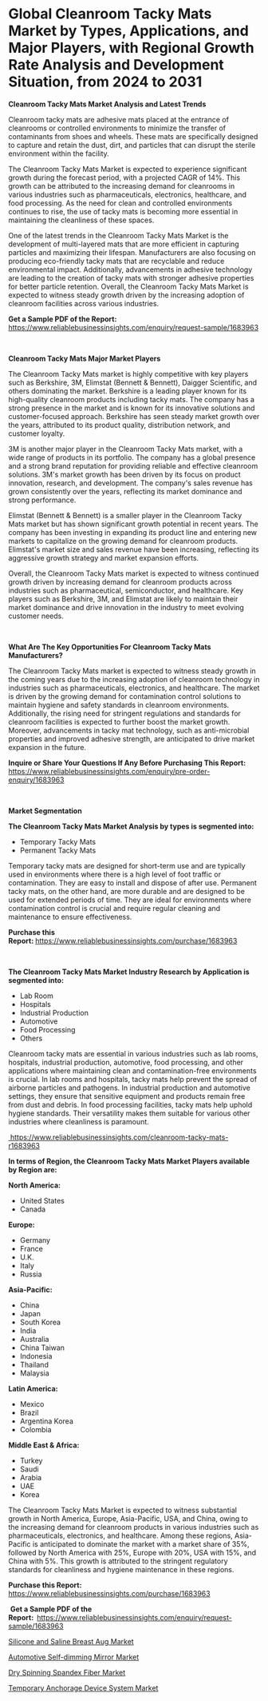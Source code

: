 <p><h1>Global Cleanroom Tacky Mats Market by Types, Applications, and Major Players, with Regional Growth Rate Analysis and Development Situation, from 2024 to 2031</h1></p><p><strong>Cleanroom Tacky Mats Market Analysis and Latest Trends</strong></p>
<p><p>Cleanroom tacky mats are adhesive mats placed at the entrance of cleanrooms or controlled environments to minimize the transfer of contaminants from shoes and wheels. These mats are specifically designed to capture and retain the dust, dirt, and particles that can disrupt the sterile environment within the facility.</p><p>The Cleanroom Tacky Mats Market is expected to experience significant growth during the forecast period, with a projected CAGR of 14%. This growth can be attributed to the increasing demand for cleanrooms in various industries such as pharmaceuticals, electronics, healthcare, and food processing. As the need for clean and controlled environments continues to rise, the use of tacky mats is becoming more essential in maintaining the cleanliness of these spaces.</p><p>One of the latest trends in the Cleanroom Tacky Mats Market is the development of multi-layered mats that are more efficient in capturing particles and maximizing their lifespan. Manufacturers are also focusing on producing eco-friendly tacky mats that are recyclable and reduce environmental impact. Additionally, advancements in adhesive technology are leading to the creation of tacky mats with stronger adhesive properties for better particle retention. Overall, the Cleanroom Tacky Mats Market is expected to witness steady growth driven by the increasing adoption of cleanroom facilities across various industries.</p></p>
<p><strong>Get a Sample PDF of the Report:&nbsp;</strong> <a href="https://www.reliablebusinessinsights.com/enquiry/request-sample/1683963">https://www.reliablebusinessinsights.com/enquiry/request-sample/1683963</a></p>
<p>&nbsp;</p>
<p><strong>Cleanroom Tacky Mats Major Market Players</strong></p>
<p><p>The Cleanroom Tacky Mats market is highly competitive with key players such as Berkshire, 3M, Elimstat (Bennett & Bennett), Daigger Scientific, and others dominating the market. Berkshire is a leading player known for its high-quality cleanroom products including tacky mats. The company has a strong presence in the market and is known for its innovative solutions and customer-focused approach. Berkshire has seen steady market growth over the years, attributed to its product quality, distribution network, and customer loyalty.</p><p>3M is another major player in the Cleanroom Tacky Mats market, with a wide range of products in its portfolio. The company has a global presence and a strong brand reputation for providing reliable and effective cleanroom solutions. 3M's market growth has been driven by its focus on product innovation, research, and development. The company's sales revenue has grown consistently over the years, reflecting its market dominance and strong performance.</p><p>Elimstat (Bennett & Bennett) is a smaller player in the Cleanroom Tacky Mats market but has shown significant growth potential in recent years. The company has been investing in expanding its product line and entering new markets to capitalize on the growing demand for cleanroom products. Elimstat's market size and sales revenue have been increasing, reflecting its aggressive growth strategy and market expansion efforts.</p><p>Overall, the Cleanroom Tacky Mats market is expected to witness continued growth driven by increasing demand for cleanroom products across industries such as pharmaceutical, semiconductor, and healthcare. Key players such as Berkshire, 3M, and Elimstat are likely to maintain their market dominance and drive innovation in the industry to meet evolving customer needs.</p></p>
<p>&nbsp;</p>
<p><strong>What Are The Key Opportunities For Cleanroom Tacky Mats Manufacturers?</strong></p>
<p><p>The Cleanroom Tacky Mats market is expected to witness steady growth in the coming years due to the increasing adoption of cleanroom technology in industries such as pharmaceuticals, electronics, and healthcare. The market is driven by the growing demand for contamination control solutions to maintain hygiene and safety standards in cleanroom environments. Additionally, the rising need for stringent regulations and standards for cleanroom facilities is expected to further boost the market growth. Moreover, advancements in tacky mat technology, such as anti-microbial properties and improved adhesive strength, are anticipated to drive market expansion in the future.</p></p>
<p><strong>Inquire or Share Your Questions If Any Before Purchasing This Report:</strong> <a href="https://www.reliablebusinessinsights.com/enquiry/pre-order-enquiry/1683963">https://www.reliablebusinessinsights.com/enquiry/pre-order-enquiry/1683963</a></p>
<p>&nbsp;</p>
<p><strong>Market Segmentation</strong></p>
<p><strong>The Cleanroom Tacky Mats Market Analysis by types is segmented into:</strong></p>
<p><ul><li>Temporary Tacky Mats</li><li>Permanent Tacky Mats</li></ul></p>
<p><p>Temporary tacky mats are designed for short-term use and are typically used in environments where there is a high level of foot traffic or contamination. They are easy to install and dispose of after use. Permanent tacky mats, on the other hand, are more durable and are designed to be used for extended periods of time. They are ideal for environments where contamination control is crucial and require regular cleaning and maintenance to ensure effectiveness.</p></p>
<p><strong>Purchase this Report:&nbsp;</strong><a href="https://www.reliablebusinessinsights.com/purchase/1683963">https://www.reliablebusinessinsights.com/purchase/1683963</a></p>
<p>&nbsp;</p>
<p><strong>The Cleanroom Tacky Mats Market Industry Research by Application is segmented into:</strong></p>
<p><ul><li>Lab Room</li><li>Hospitals</li><li>Industrial Production</li><li>Automotive</li><li>Food Processing</li><li>Others</li></ul></p>
<p><p>Cleanroom tacky mats are essential in various industries such as lab rooms, hospitals, industrial production, automotive, food processing, and other applications where maintaining clean and contamination-free environments is crucial. In lab rooms and hospitals, tacky mats help prevent the spread of airborne particles and pathogens. In industrial production and automotive settings, they ensure that sensitive equipment and products remain free from dust and debris. In food processing facilities, tacky mats help uphold hygiene standards. Their versatility makes them suitable for various other industries where cleanliness is paramount.</p></p>
<p><a href="https://www.reliablebusinessinsights.com/cleanroom-tacky-mats-r1683963">&nbsp;https://www.reliablebusinessinsights.com/cleanroom-tacky-mats-r1683963</a></p>
<p><strong>In terms of Region, the Cleanroom Tacky Mats Market Players available by Region are:</strong></p>
<p>
    <p> <strong> North America: </strong>
        <ul>
            <li>United States</li>
            <li>Canada</li>
        </ul>
        </p> 
    <p> <strong> Europe: </strong>
        <ul>
            <li>Germany</li>
            <li>France</li>
            <li>U.K.</li>
            <li>Italy</li>
            <li>Russia</li>
        </ul>
        </p> 
    <p> <strong> Asia-Pacific: </strong>
        <ul>
            <li>China</li>
            <li>Japan</li>
            <li>South Korea</li>
            <li>India</li>
            <li>Australia</li>
            <li>China Taiwan</li>
            <li>Indonesia</li>
            <li>Thailand</li>
            <li>Malaysia</li>
        </ul>
        </p> 
    <p> <strong> Latin America: </strong>
        <ul>
            <li>Mexico</li>
            <li>Brazil</li>
            <li>Argentina Korea</li>
            <li>Colombia</li>
        </ul>
        </p> 
    <p> <strong> Middle East & Africa: </strong>
        <ul>
            <li>Turkey</li>
            <li>Saudi</li>
            <li>Arabia</li>
            <li>UAE</li>
            <li>Korea</li>
        </ul>
    </p>
    </p>
<p><p>The Cleanroom Tacky Mats Market is expected to witness substantial growth in North America, Europe, Asia-Pacific, USA, and China, owing to the increasing demand for cleanroom products in various industries such as pharmaceuticals, electronics, and healthcare. Among these regions, Asia-Pacific is anticipated to dominate the market with a market share of 35%, followed by North America with 25%, Europe with 20%, USA with 15%, and China with 5%. This growth is attributed to the stringent regulatory standards for cleanliness and hygiene maintenance in these regions.</p></p>
<p><strong>Purchase this Report: </strong><a href="https://www.reliablebusinessinsights.com/purchase/1683963">https://www.reliablebusinessinsights.com/purchase/1683963</a></p>
<p>&nbsp;<strong>Get a Sample PDF of the Report:&nbsp;&nbsp;</strong><a href="https://www.reliablebusinessinsights.com/enquiry/request-sample/1683963">https://www.reliablebusinessinsights.com/enquiry/request-sample/1683963</a></p>
<p><strong></strong></p>
<p><p><a href="https://medium.com/@alexander.bell98078/global-silicone-and-saline-breast-aug-market-trends-insights-into-growth-opportunities-and-5a69793a6328">Silicone and Saline Breast Aug Market</a></p><p><a href="https://medium.com/@kathleenjacksond65/insights-into-automotive-self-dimming-mirror-market-share-and-competitive-landscape-for-period-from-3e889d3810ab">Automotive Self-dimming Mirror Market</a></p><p><a href="https://github.com/mdhefjumiah/Market-Research-Report-List-1/blob/main/dry-spinning-spandex-fiber-market.md">Dry Spinning Spandex Fiber Market</a></p><p><a href="https://github.com/wrwgzwbr35/Market-Research-Report-List-1/blob/main/temporary-anchorage-device-system-market.md">Temporary Anchorage Device System Market</a></p></p>